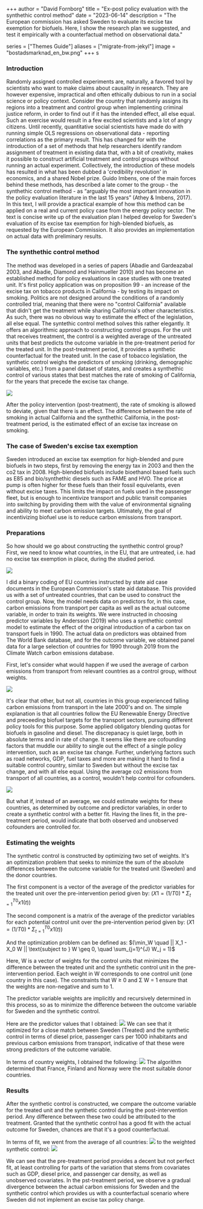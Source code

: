+++
author = "David Fornborg"
title = "Ex-post policy evaluation with the synthethic control method"
date = "2023-06-14"
description = "The European commission has asked Sweden to evaluate its excise tax exemption for biofuels. Here, I show the research plan we suggested, and test it empirically with a counterfactual method on observational data."

series = ["Themes Guide"]
aliases = ["migrate-from-jekyl"]
image = "bostadsmarknad_en_bw.png"
+++
s
### Introduction
Randomly assigned controlled experiments are, naturally, a favored tool by scientists who want to make claims about causality in research. They are however expensive, impractical and often ethically dubious to run in a social science or policy context. Consider the country that randomly assigns its regions into a treatment and control group when implementing criminal justice reform, in order to find out if it has the intended effect, all else equal. Such an exercise would result in a few excited scientists and a lot of angry citizens. Until recently, quantitative social scientists have made do with running simple OLS regressions on observational data - reporting correlations as the primary result. This has changed for with the introduction of a set of methods that help researchers identify random assignment of treatment in existing data that, with a bit of creativity, makes it possible to construct artificial treatment and control groups without running an actual experiment. Collectively, the introduction of these models has resulted in what has been dubbed a 'credibility revolution' in economics, and a shared Nobel prize. Guido Imbens, one of the main forces behind these methods, has described a late comer to the group - the synthethic control method - as “arguably the most important innovation in the policy evaluation literature in the last 15 years” (Athey & Imbens, 2017). In this text, I will provide a practical example of how this method can be applied on a real and current policy case from the energy policy sector. The text is concise write up of the evaluation plan I helped develop for Sweden's evaluation of its excise tax exemption for high-blended biofuels, as requested by the European Commission. It also provides an implementation on actual data with preliminary results. 

### The synthethic control method
The method was developed in a series of papers (Abadie and Gardeazabal 2003, and Abadie, Diamond and Hainmueller 2010) and has become an established method for policy evaluations in case studies with one treated unit. It's first policy application was on proposition 99 - an increase of the excise tax on tobacco products in California - by testing its impact on smoking.  Politics are not designed around the conditions of a randomly controlled trial, meaning that there were no "control California" available that didn't get the treatment while sharing California's other characteristics. As such, there was no obvious way to estimate the effect of the legislation, all else equal. The syntethic control method solves this rather elegantly. It offers an algorithmic approach to constructing control groups. For the unit that receives treatment, the control is a weighted average of the untreated units that best predicts the outcome variable in the pre-treatment period for the treated unit. In the post-treatment period, it provides a synthetic counterfactual for the treated unit. In the case of tobacco legislation, the synthetic control weighs the predictors of smoking (drinking, demographic variables, etc.) from a panel dataset of states, and creates a synthethic control of various states that best matches the rate of smoking of California, for the years that precede the excise tax change. 

![](prop99_scm1.png)

After the policy intervention (post-treatment), the rate of smoking is allowed to deviate, given that there is an effect. The difference between the rate of smoking in actual California and the synthethic California, in the post-treatment period, is the estimated effect of an excise tax increase on smoking. 

### The case of Sweden's excise tax exemption
Sweden introduced an excise tax exemption for high-blended and pure biofuels in two steps, first by removing the energy tax in 2003 and then the co2 tax in 2008. High-blended biofuels include bioethanol based fuels such as E85 and bio/synthethic diesels such as FAME and HVO. The price at pump is often higher for these fuels than their fossil equivelants, even without excise taxes. This limits the impact on fuels used in the passenger fleet, but is enough to incentivize transport and public transit companies into switching by providing them with the value of environmental signaling and ability to meet carbon emission targets. Ultimately, the goal of incentivizing biofuel use is to reduce carbon emissions from transport.

### Preparations
So how should we go about constructing the synthethic control group? First, we need to know what countries, in the EU, that are untreated, i.e. had no excise tax exemption in place, during the studied period.

![](scm2_binarycoding.png)

I did a binary coding of EU countries instructed by state aid case documents in the European Commission's state aid database. This provided us with a set of untreated countries, that can be used to construct the control group. Now, the model needs data on predictors for, in this case, carbon emissions from transport per capita as well as the actual outcome variable, in order to train its weights. We were instructed in choosing predictor variables by Andersson (2019) who uses a synthethic control model to estimate the effect of the original introduction of a carbon tax on transport fuels in 1990. The actual data on predictors was obtained from The World Bank database, and for the outcome variable, we obtained panel data for a large selection of countries for  1990 through 2019 from the Climate Watch carbon emissions database. 

First, let's consider what would happen if we used the average of carbon emissions from transport from relevant countries as a control group, without weights. 

![](scm3_noweights.png)

It's clear that other, but not all, countries in this group experienced falling carbon emissions from transport in the late 2000's and on. The simple explanation is that all countries follow the EU Renewable Energy Directive and preceeding biofuel targets for the transport sectors, pursuing different policy tools for this purpose. Some applied obligatory blending quotas for biofuels in gasoline and diesel. The discrepanacy is quiet large, both in absolute terms and in rate of change. It seems like there are cofounding factors that muddle our ability to single out the effect of a single policy intervention, such as an excise tax change. Further, underlying factors such as road networks, GDP, fuel taxes and more are making it hard to find a suitable control country, similar to Sweden but without the excise tax change, and with all else equal. Using the average co2 emissions from transport of all countries, as a control, wouldn't help control for cofounders.

![](scm4_average.png)

But what if, instead of an average, we could estimate weights for these countries, as determined by outcome and predictor variables, in order to create a synthetic control with a better fit. Having the lines fit, in the pre-treatment period, would indicate that both observed and unobserved cofounders are controlled for. 

### Estimating the weights
The synthetic control is constructed by optimizing two set of weights. It's an optimization problem that seeks to minimize the sum of the absolute differences between the outcome variable for the treated unit (Sweden) and the donor countries. 

The first component is a vector of the average of the predictor variables for the treated unit over the pre-intervention period given by:
$(X1 = (1/T0) * Σ_{t=1}^{T0} x1(t))$

The second component is a matrix of the average of the predictor variables for each potential control unit over the pre-intervention period given by:
$(X1 = (1/T0) * Σ_{t=1}^{T0} x1(t))$

And the optimization problem can be defined as:
$(\min_W \quad || X_1 - X_0 W || \text{subject to } W \geq 0, \quad \sum_{j=1}^{J} W_j = 1)$

Here, W is a vector of weights for the control units that minimizes the difference between the treated unit and the synthetic control unit in the pre-intervention period. Each weight in W corresponds to one control unit (one country in this case). The constraints that W ≥ 0 and Σ W = 1 ensure that the weights are non-negative and sum to 1.

The predictor variable weights are implicitly and recursively determined in this process, so as to minimize the difference between the outcome variable for Sweden and the synthetic control.

Here are the predictor values that I obtained:
![](scm5_weights_predictors.png)
We can see that it optimized for a close match between Sweden (Treated) and the synthetic control in terms of diesel price, passenger cars per 1000 inhabitants and previous carbon emissions from transport, indicative of that these were strong predictors of the outcome variable.

In terms of country weights, I obtained the following:
![](scm6_weights_units.png)
The algorithm determined that France, Finland and Norway were the most suitable donor countries.

### Results
After the synthetic control is constructed, we compare the outcome variable for the treated unit and the synthetic control during the post-intervention period. Any difference between these two could be attributed to the treatment. Granted that the synthetic control has a good fit with the actual outcome for Sweden, chances are that it's a good counterfactual. 

In terms of fit, we went from the average of all countries:
![](scm4_average.png)
to the weighted synthetic control:
![](scm7_estimate.png)

We can see that the pre-treatment period provides a decent but not perfect fit, at least controlling for parts of the variation that stems from covariates such as GDP, diesel price, and passenger car density, as well as unobserved covariates. In the pst-treatment period, we observe a gradual divergence between the actual carbon emissions for Sweden and the synthetic control which provides us with a counterfactual scenario where Sweden did not implement an excise tax policy change.


